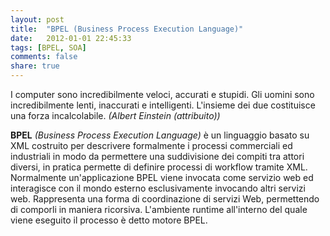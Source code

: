 ```yaml
---
layout: post
title:  "BPEL (Business Process Execution Language)"
date:   2012-01-01 22:45:33
tags: [BPEL, SOA]
comments: false
share: true
---
```


I computer sono incredibilmente veloci, accurati e stupidi. Gli uomini sono incredibilmente lenti, inaccurati e intelligenti. L'insieme dei due costituisce una forza incalcolabile.
*(Albert Einstein (attribuito))*


**BPEL** *(Business Process Execution Language)* è un linguaggio basato su XML costruito per descrivere formalmente i processi commerciali ed industriali in modo da permettere una suddivisione dei compiti tra attori diversi, in pratica permette di definire processi di workflow tramite XML.
Normalmente un'applicazione BPEL viene invocata come servizio web ed interagisce con il mondo esterno esclusivamente invocando altri servizi web. 
Rappresenta una forma di coordinazione di servizi Web, permettendo di comporli in maniera ricorsiva. 
L'ambiente runtime all'interno del quale viene eseguito il processo è detto motore BPEL.



